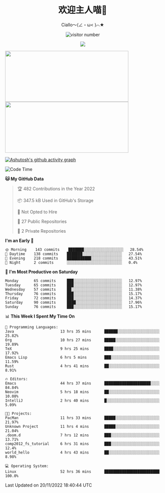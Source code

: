 <div align="center">
  <h1>欢迎主人喵👋</h1>
  <p>Ciallo～(∠・ω< )⌒★</p>
</div>

<p align="center">
  <img src="https://count.getloli.com/get/@Ziqi-Yang?theme=rule34" alt="visitor number" />
</p>

<p align="center">
  <img src="https://skillicons.dev/icons?i=go,java,js,sass,py,godot,flutter,linux,emacs" />
</p>

<a href="https://github.com/Ziqi-Yang?tab=repositories">
   <img height="165" width="400" src="https://github-readme-stats.vercel.app/api?username=Ziqi-Yang&show_icons=true&include_all_commits=true&hide_border=true" />
  <img height="165" width="400" src="https://svg-banners.vercel.app/api?type=luminance&text1=Be%20Fantastic🌞&width=400&height=165" />
</a>


[![Ashutosh's github activity graph](https://activity-graph.herokuapp.com/graph?username=Ziqi-Yang&theme=github)](https://github.com/ashutosh00710/github-readme-activity-graph)

<!--START_SECTION:waka-->
![Code Time](http://img.shields.io/badge/Code%20Time-124%20hrs%2037%20mins-blue)

**🐱 My GitHub Data** 

> 🏆 482 Contributions in the Year 2022
 > 
> 📦 347.5 kB Used in GitHub's Storage 
 > 
> 🚫 Not Opted to Hire
 > 
> 📜 27 Public Repositories 
 > 
> 🔑 2 Private Repositories  
 > 
**I'm an Early 🐤** 

```text
🌞 Morning    143 commits    ███████░░░░░░░░░░░░░░░░░░   28.54% 
🌆 Daytime    138 commits    ███████░░░░░░░░░░░░░░░░░░   27.54% 
🌃 Evening    218 commits    ███████████░░░░░░░░░░░░░░   43.51% 
🌙 Night      2 commits      ░░░░░░░░░░░░░░░░░░░░░░░░░   0.4%

```
📅 **I'm Most Productive on Saturday** 

```text
Monday       65 commits     ███░░░░░░░░░░░░░░░░░░░░░░   12.97% 
Tuesday      65 commits     ███░░░░░░░░░░░░░░░░░░░░░░   12.97% 
Wednesday    57 commits     ██░░░░░░░░░░░░░░░░░░░░░░░   11.38% 
Thursday     76 commits     ███░░░░░░░░░░░░░░░░░░░░░░   15.17% 
Friday       72 commits     ███░░░░░░░░░░░░░░░░░░░░░░   14.37% 
Saturday     90 commits     ████░░░░░░░░░░░░░░░░░░░░░   17.96% 
Sunday       76 commits     ███░░░░░░░░░░░░░░░░░░░░░░   15.17%

```


📊 **This Week I Spent My Time On** 

```text
💬 Programming Languages: 
Java                     13 hrs 35 mins      ██████░░░░░░░░░░░░░░░░░░░   25.82% 
Org                      10 hrs 27 mins      █████░░░░░░░░░░░░░░░░░░░░   19.89% 
TeX                      9 hrs 25 mins       ████░░░░░░░░░░░░░░░░░░░░░   17.92% 
Emacs Lisp               6 hrs 5 mins        ███░░░░░░░░░░░░░░░░░░░░░░   11.59% 
Rust                     4 hrs 41 mins       ██░░░░░░░░░░░░░░░░░░░░░░░   8.91%

🔥 Editors: 
Emacs                    44 hrs 37 mins      █████████████████████░░░░   84.84% 
Neovim                   5 hrs 18 mins       ██░░░░░░░░░░░░░░░░░░░░░░░   10.08% 
IntelliJ                 2 hrs 40 mins       █░░░░░░░░░░░░░░░░░░░░░░░░   5.09%

🐱‍💻 Projects: 
PacMan                   11 hrs 33 mins      █████░░░░░░░░░░░░░░░░░░░░   21.97% 
Unknown Project          11 hrs 4 mins       █████░░░░░░░░░░░░░░░░░░░░   21.04% 
.doom.d                  7 hrs 12 mins       ███░░░░░░░░░░░░░░░░░░░░░░   13.71% 
comp2012_fs_tutorial     6 hrs 31 mins       ███░░░░░░░░░░░░░░░░░░░░░░   12.4% 
world_hello              4 hrs 43 mins       ██░░░░░░░░░░░░░░░░░░░░░░░   8.98%

💻 Operating System: 
Linux                    52 hrs 36 mins      █████████████████████████   100.0%

```


 Last Updated on 20/11/2022 18:40:44 UTC
<!--END_SECTION:waka-->
